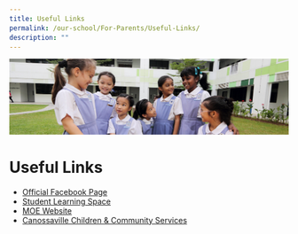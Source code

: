 ```yaml
---
title: Useful Links
permalink: /our-school/For-Parents/Useful-Links/
description: ""
---
```


![](/images/Useful%20Links.jpg)

Useful Links
============


*   [Official Facebook Page](https://www.facebook.com/SACPS.OFFICIAL)
*   [Student Learning Space](https://vle.learning.moe.edu.sg/login)
*   [MOE Website](https://www.moe.gov.sg/)
*   [Canossaville Children & Community Services](https://www.cch.org.sg/)